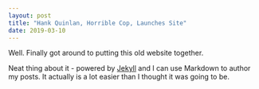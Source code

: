 ```yaml
---
layout: post
title: "Hank Quinlan, Horrible Cop, Launches Site"
date: 2019-03-10
---
```


Well. Finally got around to putting this old website together. 

Neat thing about it - powered by [Jekyll](http://jekyllrb.com) and I can use Markdown to author my posts. 
It actually is a lot easier than I thought it was going to be.
